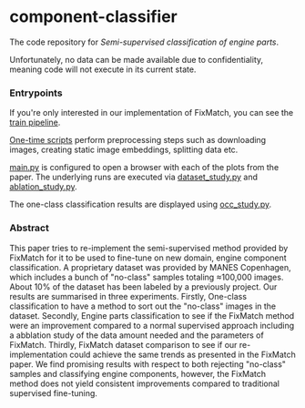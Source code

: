# component-classifier
The code repository for _Semi-supervised classification of engine parts_.

Unfortunately, no data can be made available due to confidentiality, meaning code will not execute in its current state.

### Entrypoints
If you're only interested in our implementation of FixMatch, you can see the [train pipeline](src/component_classifier/train_loop_builder.py).

[One-time scripts](src/component_classifier/one_time_scripts) perform preprocessing steps such as downloading images, creating static image embeddings, splitting data etc.

[main.py](src/component_classifier/main.py) is configured to open a browser with each of the plots from the paper. The underlying runs are executed via [dataset_study.py](src/component_classifier/dataset_study.py) and 
[ablation_study.py](src/component_classifier/ablation_study.py).

The one-class classification results are displayed using [occ_study.py](src/component_classifier/occ_study.py).

### Abstract
This paper tries to re-implement the semi-supervised method provided by FixMatch for it to be used to
fine-tune on new domain, engine component classification. A proprietary dataset was provided by MANES
Copenhagen, which includes a bunch of "no-class" samples totaling ≈100,000 images. About 10% of the
dataset has been labeled by a previously project. Our results are summarised in three experiments. Firstly,
One-class classification to have a method to sort out the "no-class" images in the dataset. Secondly, Engine
parts classification to see if the FixMatch method were an improvement compared to a normal supervised
approach including a abblation study of the data amount needed and the parameters of FixMatch. Thirdly,
FixMatch dataset comparison to see if our re-implementation could achieve the same trends as presented in the
FixMatch paper. We find promising results with respect to both rejecting "no-class" samples and classifying
engine components, however, the FixMatch method does not yield consistent improvements compared to
traditional supervised fine-tuning.

